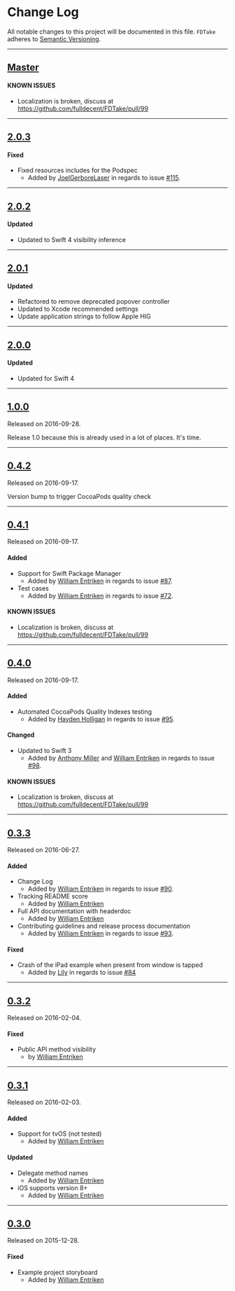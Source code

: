 # Change Log
All notable changes to this project will be documented in this file.
`FDTake` adheres to [Semantic Versioning](http://semver.org/).

---

## [Master](https://github.com/fulldecent/FDBarGuage/compare/2.0.3...master)

#### KNOWN ISSUES

- Localization is broken, discuss at https://github.com/fulldecent/FDTake/pull/99

---

## [2.0.3](https://github.com/fulldecent/FDBarGuage/compare/2.0.3)

#### Fixed

- Fixed resources includes for the Podspec 
  - Added by [JoelGerboreLaser](https://github.com/JoelGerboreLaser) in regards to issue
  [#115](https://github.com/fulldecent/FDTake/pull/115).

---

## [2.0.2](https://github.com/fulldecent/FDBarGuage/compare/2.0.2)

#### Updated

- Updated to Swift 4 visibility inference

---

## [2.0.1](https://github.com/fulldecent/FDBarGuage/compare/2.0.1)
#### Updated

- Refactored to remove deprecated popover controller
- Updated to Xcode recommended settings
- Update application strings to follow Apple HIG

------

## [2.0.0](https://github.com/fulldecent/FDBarGuage/compare/2.0.0)

#### Updated

- Updated for Swift 4

------

## [1.0.0](https://github.com/fulldecent/FDBarGuage/releases/tag/1.0.0)

Released on 2016-09-28.

Release 1.0 because this is already used in a lot of places. It's time.

---

## [0.4.2](https://github.com/fulldecent/FDBarGuage/releases/tag/0.4.2)
Released on 2016-09-17.

Version bump to trigger CocoaPods quality check

---

## [0.4.1](https://github.com/fulldecent/FDBarGuage/releases/tag/0.4.1)
Released on 2016-09-17.

#### Added
- Support for Swift Package Manager
  - Added by [William Entriken](https://github.com/fulldecent) in regards to issue
  [#87](https://github.com/fulldecent/FDBarGuage/issues/87).
- Test cases
  - Added by [William Entriken](https://github.com/fulldecent) in regards to issue
  [#72](https://github.com/fulldecent/FDBarGuage/issues/72).

#### KNOWN ISSUES
- Localization is broken, discuss at https://github.com/fulldecent/FDTake/pull/99

---

## [0.4.0](https://github.com/fulldecent/FDBarGuage/releases/tag/0.4.0)
Released on 2016-09-17.

#### Added
- Automated CocoaPods Quality Indexes testing
  - Added by [Hayden Holligan](https://github.com/haydenholligan) in regards to issue
  [#95](https://github.com/fulldecent/FDTake/issues/95).

#### Changed
- Updated to Swift 3
  - Added by [Anthony Miller](https://github.com/AnthonyMDev) and [William Entriken](https://github.com/fulldecent) in regards to issue
  [#98](https://github.com/fulldecent/FDTake/issues/98).

#### KNOWN ISSUES
- Localization is broken, discuss at https://github.com/fulldecent/FDTake/pull/99

---

## [0.3.3](https://github.com/fulldecent/FDBarGuage/releases/tag/0.3.3)
Released on 2016-06-27.

#### Added
- Change Log
  - Added by [William Entriken](https://github.com/fulldecent) in regards to issue
  [#90](https://github.com/fulldecent/FDBarGuage/issues/90).
- Tracking README score
  - Added by [William Entriken](https://github.com/fulldecent)
- Full API documentation with headerdoc
  - Added by [William Entriken](https://github.com/fulldecent)
- Contributing guidelines and release process documentation
  - Added by [William Entriken](https://github.com/fulldecent) in regards to issue
  [#93](https://github.com/fulldecent/FDBarGuage/issues/93).

#### Fixed
- Crash of the iPad example when present from window is tapped
  - Added by [Lily](https://github.com/Lily418) in regards to issue
  [#84](https://github.com/fulldecent/FDTake/issues/84)

---

## [0.3.2](https://github.com/fulldecent/FDBarGuage/releases/tag/0.3.2)
Released on 2016-02-04.

#### Fixed
- Public API method visibility
  -  by [William Entriken](https://github.com/fulldecent)

---

## [0.3.1](https://github.com/fulldecent/FDBarGuage/releases/tag/0.3.1)
Released on 2016-02-03.

#### Added
- Support for tvOS (not tested)
  - Added by [William Entriken](https://github.com/fulldecent)

#### Updated
- Delegate method names
  - Added by [William Entriken](https://github.com/fulldecent)
- iOS supports version 8+
  - Added by [William Entriken](https://github.com/fulldecent)

---

## [0.3.0](https://github.com/fulldecent/FDBarGuage/releases/tag/0.3.0)
Released on 2015-12-28.

#### Fixed
- Example project storyboard
  - Added by [William Entriken](https://github.com/fulldecent)
